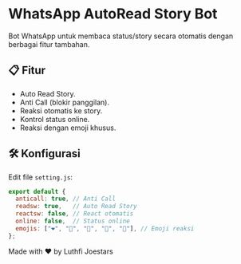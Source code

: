 # WhatsApp AutoRead Story Bot

Bot WhatsApp untuk membaca status/story secara otomatis dengan berbagai fitur tambahan.

## 📋 Fitur
- Auto Read Story.
- Anti Call (blokir panggilan).
- Reaksi otomatis ke story.
- Kontrol status online.
- Reaksi dengan emoji khusus.

## 🛠️ Konfigurasi
Edit file `setting.js`:
```javascript
export default {
  anticall: true, // Anti Call
  readsw: true,   // Auto Read Story
  reactsw: false, // React otomatis
  online: false,  // Status online
  emojis: ["❤️", "💛", "💚", "💙", "💜"], // Emoji reaksi
};
```

Made with ❤️ by Luthfi Joestars
